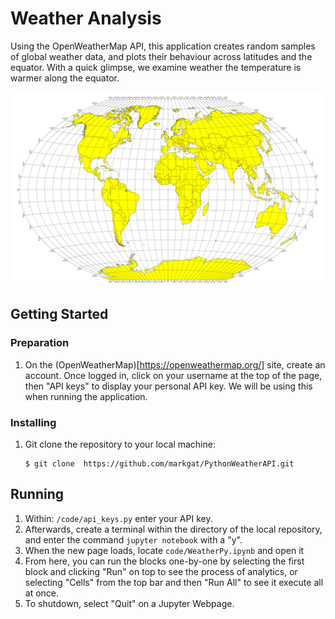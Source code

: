 # Weather Analysis
Using the OpenWeatherMap API, this application creates random samples of global weather data, and plots their behaviour across latitudes and the equator. With a quick glimpse, we examine weather the temperature is warmer along the equator.

![Equator](Images/equatorsign.png)

## Getting Started
### Preparation
1) On the (OpenWeatherMap)[https://openweathermap.org/] site, create an account. Once logged in, click on your username at the top of the page, then "API keys" to display your personal API key. We will be using this when running the application.
### Installing
1) Git clone the repository to your local machine:
    ````
    $ git clone  https://github.com/markgat/PythonWeatherAPI.git
    ````
## Running
1) Within: ````/code/api_keys.py```` enter your API key.
2) Afterwards, create a terminal within the directory of the local repository, and enter the command ````jupyter notebook```` with a "y".
3) When the new page loads, locate ````code/WeatherPy.ipynb```` and open it
4) From here, you can run the blocks one-by-one by selecting the first block and clicking "Run" on top to see the process of analytics, or selecting "Cells" from the top bar and then "Run All" to see it execute all at once.
5) To shutdown, select "Quit" on a Jupyter Webpage.